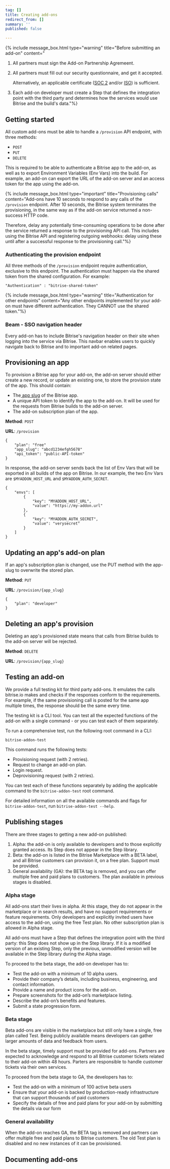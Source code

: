 ```yaml
---
tag: []
title: Creating add-ons
redirect_from: []
summary: ''
published: false

---
```

{% include message_box.html type="warning" title="Before submitting an add-on" content="

1. All partners must sign the Add-on Partnership Agremeent.
2. All partners must fill out our security questionnaire, and get it accepted.

   Alternatively, an applicable certificate ([SOC 2](https://www.aicpa.org/interestareas/frc/assuranceadvisoryservices/aicpasoc2report.html) and/or [ISO](https://www.iso.org/home.html)) is sufficient.
3. Each add-on developer must create a Step that defines the integration point with the third party and determines how the services would use Bitrise and the build's data."%}

## Getting started

All custom add-ons must be able to handle a `/provision` API endpoint, with three methods:

* `POST`
* `PUT`
* `DELETE`

This is required to be able to authenticate a Bitrise app to the add-on, as well as to export Environment Variables (Env Vars) into the build. For example, an add-on can export the URL of the add-on server and an access token for the app using the add-on.

{% include message_box.html type="important" title="Provisioning calls" content="Add-ons have 10 seconds to respond to any calls of the `/provision` endpoint. After 10 seconds, the Bitrise system terminates the provisioning, in the same way as if the add-on service returned a non-success HTTP code.

Therefore, delay any potentially time-consuming operations to be done after the service returned a response to the provisioning API call. This includes using the Bitrise API and registering outgoing webhooks: delay using these until after a successful response to the provisioning call."%}

### Authenticating the provision endpoint

All three methods of the `/provision` endpoint require authentication, exclusive to this endpoint. The authentication must happen via the shared token from the shared configuration. For example:

```  
"Authentication" : "bitrise-shared-token"  
```

{% include message_box.html type="warning" title="Authentication for other endpoints" content="Any other endpoints implemented for your add-on must have different authentication. They CANNOT use the shared token."%}

### Beam - SSO navigation header

Every add-on has to include Bitrise's navigation header on their site when logging into the service via Bitrise. This navbar enables users to quickly navigate back to Bitrise and to important add-on related pages.

## Provisioning an app

To provision a Bitrise app for your add-on, the add-on server should either create a new record, or update an existing one, to store the provision state of the app. This should contain:

* The[ app slug](https://api-docs.bitrise.io/#/application/app-list) of the Bitrise app.
* A unique API token to identify the app to the add-on. It will be used for the requests from Bitrise builds to the add-on server.
* The add-on subscription plan of the app.

**Method**: `POST`

**URL**: `/provision`

    {
        "plan": "free"
        "app_slug": "abcd1234efgh5678"
        "api_token": "public-API-token"
    }

In response, the add-on server sends back the list of Env Vars that will be exported in all builds of the app on Bitrise. In our example, the two Env Vars are `$MYADDON_HOST_URL` and `$MYADDON_AUTH_SECRET`.

    {
        "envs": [
            {
                "key": "MYADDON_HOST_URL",
                "value": "https://my-addon.url"
            },
            {
                "key": "MYADDON_AUTH_SECRET",
                "value": "verysecret"
            }
        ]
    }

## Updating an app's add-on plan

If an app's subscription plan is changed, use the PUT method with the app-slug to overwrite the stored plan.

**Method**: `PUT`

**URL**: `/provision/{app_slug}`

    {
        "plan": "developer"
    }

## Deleting an app's provision

Deleting an app's provisioned state means that calls from Bitrise builds to the add-on server will be rejected.

**Method**: `DELETE`

**URL**: `/provision/{app_slug}`

## Testing an add-on

We provide a full testing kit for third party add-ons. It emulates the calls bitrise.io makes and checks if the responses conform to the requirements. For example, if the same provisioning call is posted for the same app multiple times, the response should be the same every time.

The testing kit is a CLI tool. You can test all the expected functions of the add-on with a single command - or you can test each of them separately.

To run a comprehensive test, run the following root command in a CLI:

    bitrise-addon-test

This command runs the following tests:

* Provisioning request (with 2 retries).
* Request to change an add-on plan.
* Login request.
* Deprovisioning request (with 2 retries).

You can test each of these functions separately by adding the applicable command to the `bitrise-addon-test` root command.

For detailed information on all the available commands and flags for `bitrise-addon-test`, run `bitrise-addon-test --help`.

## Publishing stages 

There are three stages to getting a new add-on published:

1. Alpha: the add-on is only available to developers and to those explicitly granted access. Its Step does not appear in the Step library.
2. Beta: the add-on is listed in the Bitrise Marketplace with a BETA label, and all Bitrise customers can provision it, on a free plan. Support must be provided. 
3. General availability (GA): the BETA tag is removed, and you can offer multiple free and paid plans to customers. The plan available in previous stages is disabled. 

### Alpha stage

All add-ons start their lives in alpha. At this stage, they do not appear in the marketplace or in search results, and have no support requirements or feature requirements. Only developers and explicitly invited users have access to the add-on, using the free Test plan. No other subscription plan is allowed in Alpha stage. 

All add-ons must have a Step that defines the integration point with the third party: this Step does not show up in the Step library. If it is a modified version of an existing Step, only the previous, unmodified version will be available in the Step library during the Alpha stage. 

To proceed to the beta stage, the add-on developer has to:

* Test the add-on with a minimum of 10 alpha users.
* Provide their company’s details, including business, engineering, and contact information.
* Provide a name and product icons for the add-on.
* Prepare screenshots for the add-on’s marketplace listing.
* Describe the add-on’s benefits and features.
* Submit a state progression form. 

### Beta stage

Beta add-ons are visible in the marketplace but still only have a single, free plan called Test. Being publicly available means developers can gather larger amounts of data and feedback from users. 

In the beta stage, timely support must be provided for add-ons. Partners are expected to acknowledge and respond to all Bitrise customer tickets related to their add-on within 48 hours. Parters are responsible to handle customer tickets via their own services. 

To proceed from the beta stage to GA, the developers has to:

* Test the add-on with a minimum of 100 active beta users
* Ensure that your add-on is backed by production-ready infrastructure that can support thousands of paid customers
* Specify the details of free and paid plans for your add-on by submitting the details via our form

### General availability

When the add-on reaches GA, the BETA tag is removed and partners can offer multiple free and paid plans to Bitrise customers. The old Test plan is disabled and no new instances of it can be provisioned. 

## Documenting add-ons 